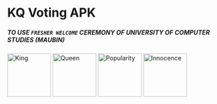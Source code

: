 # KQ Voting APK
##### TO USE `FRESHER WELCOME` CEREMONY OF UNIVERSITY OF COMPUTER STUDIES (MAUBIN)
<img src="https://raw.githubusercontent.com/htetaunglin/KQVote/master/king.png" alt="King" width="100px" height="100px">
<img src="https://raw.githubusercontent.com/htetaunglin/KQVote/master/queen.png" alt="Queen" width="100px" height="100px">
<img src="https://raw.githubusercontent.com/htetaunglin/KQVote/master/popular.png" alt="Popularity" width="100px" height="100px">
<img src="https://raw.githubusercontent.com/htetaunglin/KQVote/master/innocence.png" alt="Innocence" width="100px" height="100px">
